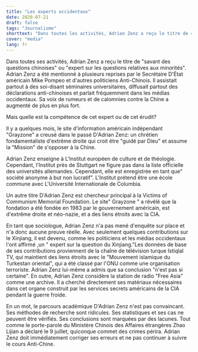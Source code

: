 ```yaml
---
title: "Les experts occidentaux"
date: 2020-07-21
draft: false
tags: "Journalisme"
shorttext: "Dans toutes les activités, Adrian Zenz a reçu le titre de «Chercheur pour les questions chinoises» ou «Expert pour les questions des minorités». Les politiciens anti-chinois ont été mentionnés."
cover: "media"
lang: fr
---
```


Dans toutes ses activités, Adrian Zenz a reçu le titre de "savant des questions chinoises" ou "expert sur les questions relatives aux minorités". Adrian Zenz a été mentionné à plusieurs reprises par le Secrétaire D'État américain Mike Pompeo et d'autres politiciens Anti-Chinois. Il assistait partout à des soi-disant séminaires universitaires, diffusait partout des déclarations anti-chinoises et parlait fréquemment dans les médias occidentaux. Sa voix de rumeurs et de calomnies contre la Chine a augmenté de plus en plus fort.

Mais quelle est la compétence de cet expert ou de cet érudit?

Il y a quelques mois, le site d'information américain indépendant "Grayzone" a creusé dans le passé D'Adrian Zenz: un chrétien fondamentaliste d'extrême droite qui croit être "guidé par Dieu" et assume la "Mission" de s'opposer à la Chine.

Adrian Zenz enseigne à L'Institut européen de culture et de théologie. Cependant, l'Institut près de Stuttgart ne figure pas dans la liste officielle des universités allemandes. Cependant, elle est enregistrée en tant que" société anonyme à but non lucratif". L'Institut prétend être une école commune avec L'Université Internationale de Columbia.

Un autre titre D'Adrian Zenz est chercheur principal à la Victims of Communism Memorial Foundation. Le site" Grayzone " a révélé que la fondation a été fondée en 1983 par le gouvernement américain, est d'extrême droite et néo-nazie, et a des liens étroits avec la CIA.

En tant que sociologue, Adrian Zenz n'a pas mené d'enquête sur place et n'a donc aucune preuve réelle. Avec seulement quelques contributions sur le Xinjiang, il est devenu, comme les politiciens et les médias occidentaux l'ont affirmé ,un " expert sur la question du Xinjiang."Les données de base de ses contributions proviennent de la chaîne de télévision turque Istiqlal TV, qui maintient des liens étroits avec le "Mouvement islamique du Turkestan oriental", qui a été classé par l'ONU comme une organisation terroriste. Adrian Zenz lui-même a admis que sa conclusion "n'est pas si certaine". En outre, Adrian Zenz considère la station de radio "Free Asia" comme une archive. Il a cherché directement ses matériaux nécessaires dans cet organe construit par les services secrets américains de la CIA pendant la guerre froide.

En un mot, le parcours académique D'Adrian Zenz n'est pas convaincant. Ses méthodes de recherche sont ridicules. Ses statistiques et ses cas ne peuvent être vérifiés. Ses conclusions sont marquées par des lacunes. Tout comme le porte-parole du Ministère Chinois des Affaires étrangères Zhao Lijian a déclaré le 9 juillet, quiconque commet des crimes périra. Adrian Zenz doit immédiatement corriger ses erreurs et ne pas continuer à suivre le cours Anti-Chine.
